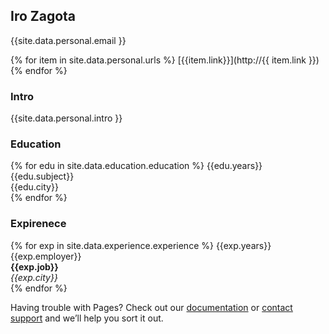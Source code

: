 

## Iro Zagota

{{site.data.personal.email }}

{% for item in site.data.personal.urls %}
[{{item.link}}](http://{{ item.link }})<br>
{% endfor %}


### Intro
{{site.data.personal.intro }}

### Education 

{% for edu in site.data.education.education %}
{{edu.years}}<br>
{{edu.subject}}<br>
{{edu.city}}<br> 
{% endfor %}

### Expirenece

{% for exp in site.data.experience.experience %}
   {{exp.years}}<br> 
   {{exp.employer}}<br> 
   **{{exp.job}}**<br> 
    *{{exp.city}}*<br> 
{% endfor %}


Having trouble with Pages? Check out our [documentation](https://docs.github.com/categories/github-pages-basics/) or [contact support](https://github.com/contact) and we’ll help you sort it out.
